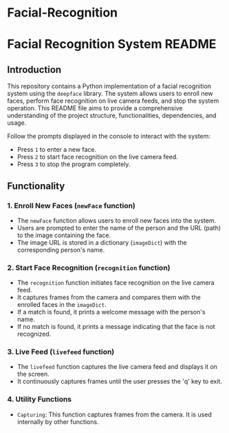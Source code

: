 # Facial-Recognition
# Facial Recognition System README

## Introduction
This repository contains a Python implementation of a facial recognition system using the `deepface` library. The system allows users to enroll new faces, perform face recognition on live camera feeds, and stop the system operation. This README file aims to provide a comprehensive understanding of the project structure, functionalities, dependencies, and usage.

 Follow the prompts displayed in the console to interact with the system:
   - Press `1` to enter a new face.
   - Press `2` to start face recognition on the live camera feed.
   - Press `3` to stop the program completely.

## Functionality
### 1. Enroll New Faces (`newFace` function)
- The `newFace` function allows users to enroll new faces into the system.
- Users are prompted to enter the name of the person and the URL (path) to the image containing the face.
- The image URL is stored in a dictionary (`imageDict`) with the corresponding person's name.

### 2. Start Face Recognition (`recognition` function)
- The `recognition` function initiates face recognition on the live camera feed.
- It captures frames from the camera and compares them with the enrolled faces in the `imageDict`.
- If a match is found, it prints a welcome message with the person's name.
- If no match is found, it prints a message indicating that the face is not recognized.

### 3. Live Feed (`livefeed` function)
- The `livefeed` function captures the live camera feed and displays it on the screen.
- It continuously captures frames until the user presses the 'q' key to exit.

### 4. Utility Functions
- `Capturing`: This function captures frames from the camera. It is used internally by other functions.

